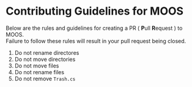 # Contributing Guidelines for MOOS

Below are the rules and guidelines for creating a PR ( **P**ull **R**equest ) to MOOS.  
Failure to follow these rules will result in your pull request being closed.  

1. Do not rename directores
2. Do not move directories
3. Do not move files
4. Do not rename files
5. Do not remove `Trash.cs`

